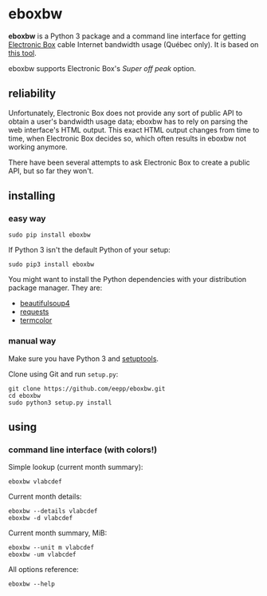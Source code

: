 eboxbw
======

**eboxbw** is a Python 3 package and a command line interface for
getting [Electronic Box](http://www.electronicbox.net/) cable Internet
bandwidth usage (Québec only). It is based on
[this tool](http://consocable.electronicbox.net/index.php?lng=en).

eboxbw supports Electronic Box's _Super off peak_ option.


reliability
-----------

Unfortunately, Electronic Box does not provide any sort of public API
to obtain a user's bandwidth usage data; eboxbw has to rely on parsing
the web interface's HTML output. This exact HTML output changes from
time to time, when Electronic Box decides so, which often results in
eboxbw not working anymore.

There have been several attempts to ask Electronic Box to create a
public API, but so far they won't.


installing
----------

### easy way

    sudo pip install eboxbw

If Python 3 isn't the default Python of your setup:

    sudo pip3 install eboxbw

You might want to install the Python dependencies with your distribution
package manager. They are:

  * [beautifulsoup4](https://pypi.python.org/pypi/beautifulsoup4)
  * [requests](https://pypi.python.org/pypi/requests)
  * [termcolor](https://pypi.python.org/pypi/termcolor)


### manual way

Make sure you have Python 3 and
[setuptools](https://pypi.python.org/pypi/setuptools).

Clone using Git and run `setup.py`:

    git clone https://github.com/eepp/eboxbw.git
    cd eboxbw
    sudo python3 setup.py install


using
-----


### command line interface (with colors!)

Simple lookup (current month summary):

    eboxbw vlabcdef

Current month details:

    eboxbw --details vlabcdef
    eboxbw -d vlabcdef

Current month summary, MiB:

    eboxbw --unit m vlabcdef
    eboxbw -um vlabcdef

All options reference:

    eboxbw --help
